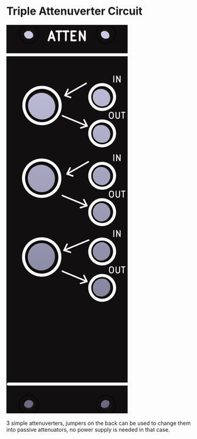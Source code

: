 # Triple Attenuverter Circuit

![](https://raw.githubusercontent.com/Fihdi/Eurorack/refs/heads/main/Attenuverter/ATTEN_Front.png)

3 simple attenuverters, jumpers on the back can be used to change them into passive attenuators, no power supply is needed in that case.
